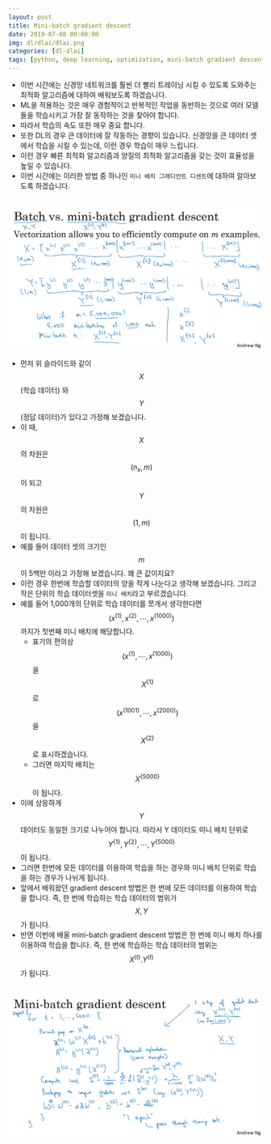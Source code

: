 ```yaml
---
layout: post
title: Mini-batch gradient descent
date: 2019-07-08 00:00:00
img: dl/dlai/dlai.png
categories: [dl-dlai] 
tags: [python, deep learning, optimization, mini-batch gradient descent] # add tag
---
```


- 이번 시간에는 신경망 네트워크를 훨씬 더 빨리 트레이닝 시킬 수 있도록 도와주는 최적화 알고리즘에 대하여 배워보도록 하겠습니다.
- ML을 적용하는 것은 매우 경험적이고 반복적인 작업을 동반하는 것으로 여러 모델들을 학습시키고 가장 잘 동작하는 것을 찾아야 합니다.
- 따라서 학습의 속도 또한 매우 중요 합니다. 
- 또한 DL의 경우 큰 데이터에 잘 작동하는 경향이 있습니다. 신경망을 큰 데이터 셋에서 학습을 시킬 수 있는데, 이런 경우 학습이 매우 느립니다.
- 이런 경우 빠른 최적화 알고리즘과 양질의 최적화 알고리즘을 갖는 것이 효율성을 높일 수 있습니다. 
- 이번 시간에는 이러한 방법 중 하나인 `미니 배치 그래디언트 디센트`에 대하여 알아보도록 하겠습니다.

<br>

<center><img src="../assets/img/dl/dlai/mini_batch_gradient_descent/1.PNG" alt="Drawing" style="width: 600px;"/></center>

- 먼저 위 슬라이드와 같이 $$ X $$ (학습 데이터) 와 $$ Y $$ (정답 데이터)가 있다고 가정해 보겠습니다.
- 이 때, $$ X $$ 의 차원은 $$ (n_{x}, m) $$이 되고 $$ Y $$의 차원은 $$(1, m)$$이 됩니다. 
- 예를 들어 데이터 셋의 크기인 $$ m $$이 5백만 이라고 가정해 보겠습니다. 꽤 큰 값이지요?
- 이런 경우 한번에 학습할 데이터의 양을 작게 나눈다고 생각해 보겠습니다. 그리고 작은 단위의 학습 데이터셋을 `미니 배치`라고 부르겠습니다.
- 예를 들어 1,000개의 단위로 학습 데이터를 쪼개서 생각한다면 $$ (x^{(1)}, x^{(2)}, \cdots , x^{(1000)}) $$ 까지가 첫번째 미니 배치에 해당합니다.
    - 표기의 편의상 $$ (x^{(1)}, \cdots,  x^{(1000)}) $$ 을 $$ X^{\{1\}} $$로 $$ (x^{(1001)}, \cdots,  x^{(2000)}) $$ 을 $$ X^{\{2\}} $$로 표시하겠습니다.
    - 그러면 마지막 배치는 $$ X^{\{5000\}} $$이 됩니다. 
- 이에 상응하게 $$ Y $$ 데이터도 동일한 크기로 나누어야 합니다. 따라서 Y 데이터도 미니 배치 단위로 $$ Y^{\{1\}}, Y^{\{2\}}, \cdots, Y^{\{5000\}} $$이 됩니다.
- 그러면 한번에 모든 데이터를 이용하여 학습을 하는 경우와 미니 배치 단위로 학습을 하는 경우가 나뉘게 됩니다.
- 앞에서 배워왔던 gradient descent 방법은 한 번에 모든 데이터를 이용하여 학습을 합니다. 즉, 한 번에 학습하는 학습 데이터의 범위가 $$ X, Y $$가 됩니다.
- 반면 이번에 배울 mini-batch gradient descent 방법은 한 번에 미니 배치 하나를 이용하여 학습을 합니다. 즉, 한 번에 학습하는 학습 데이터의 범위는 $$ X^{(t)}. Y^{(t)} $$ 가 됩니다.

<br>

<center><img src="../assets/img/dl/dlai/mini_batch_gradient_descent/2.PNG" alt="Drawing" style="width: 600px;"/></center>


